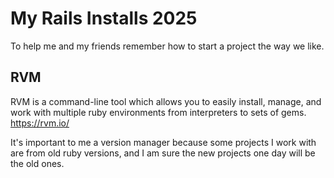 # My Rails Installs 2025
To help me and my friends remember how to start a project the way we like.

## RVM
RVM is a command-line tool which allows you to easily install, manage, and work with multiple ruby environments from interpreters to sets of gems.
https://rvm.io/

It's important to me a version manager because some projects I work with are from old ruby versions, and I am sure the new projects one day will be the old ones.
